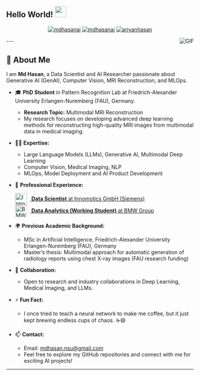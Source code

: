 ## Hello World! <img src="https://raw.githubusercontent.com/iampavangandhi/iampavangandhi/master/gifs/Hi.gif" width="30px">

<p align="center">
<a href="https://www.linkedin.com/in/mdhasanai/" target="blank"><img align="center" src="https://img.shields.io/badge/-LinkedIn-039BE5?style=for-the-badge&logo=Linkedin&logoColor=white&link=https://www.linkedin.com/in/mdhasanai/" alt="mdhasanai"/></a>
<a href="https://twitter.com/mdhasanai" target="blank"><img align="center" src="https://img.shields.io/badge/-Twitter-A7C0FF?style=for-the-badge&logo=Twitter&logoColor=white&link=https://twitter.com/mdhasanai" alt="mdhasanai"/></a>
<a href="https://medium.com/@ariyanhasan" target="blank"><img align="center" src="https://img.shields.io/badge/-medium-7CB342?style=for-the-badge&labelColor=7CB342&logo=Medium&link=https://medium.com/@ariyanhasan" alt="ariyanhasan"/></a>
</p>

<img align="right" alt="GIF" src="https://media.giphy.com/media/13HgwGsXF0aiGY/giphy.gif" />
---

## 👋 About Me

I am **Md Hasan**, a Data Scientist and AI Researcher passionate about Generative AI (GenAI), Computer Vision, MRI Reconstruction, and MLOps.

- 🎓 **PhD Student** in Pattern Recognition Lab at Friedrich-Alexander University Erlangen-Nuremberg (FAU), Germany.
    - **Research Topic:** Multimodal MRI Reconstruction
    - My research focuses on developing advanced deep learning methods for reconstructing high-quality MRI images from multimodal data in medical imaging.

- 🧑‍💻 **Expertise:**
    - Large Language Models (LLMs), Generative AI, Multimodal Deep Learning
    - Computer Vision, Medical Imaging, NLP
    - MLOps, Model Deployment and AI Product Development

- 💼 **Professional Experience:**
    <p>
      <a href="https://www.innomotics.com/" target="_blank">
        <img src="https://encrypted-tbn0.gstatic.com/images?q=tbn:ANd9GcTvh0G0rKcbevEV9TfsUI21Ja1kzqgV0r7-KQ&s" alt="Innomotics/Siemens Logo" height="32" style="vertical-align:middle; margin-right:8px;"/>
        <b>Data Scientist</b> at Innomotics GmbH (Siemens)
      </a>
      <br/>
      <a href="https://www.bmwgroup.com/" target="_blank">
        <img src="https://upload.wikimedia.org/wikipedia/commons/4/44/BMW.svg" alt="BMW Group Logo" height="32" style="vertical-align:middle; margin-right:8px;"/>
        <b>Data Analytics (Working Student)</b> at BMW Group
      </a>
    </p>

- 🌍 **Previous Academic Background:**
    - MSc in Artificial Intelligence, Friedrich-Alexander University Erlangen-Nuremberg (FAU), Germany
    - Master’s thesis: Multimodal approach for automatic generation of radiology reports using chest X-ray images (FAU research funding)

- 🤝 **Collaboration:**
    - Open to research and industry collaborations in Deep Learning, Medical Imaging, and LLMs.

- ⚡ **Fun Fact:**
    - I once tried to teach a neural network to make me coffee, but it just kept brewing endless cups of chaos. ☕😄

- 📫 **Contact:**
    - Email: mdhasan.nsu@gmail.com
    - Feel free to explore my GitHub repositories and connect with me for exciting AI projects!

---

<!-- ## 📊 GitHub Stats

<p align="center">
  <img src="https://github-readme-stats.vercel.app/api?username=mdhasanai&show_icons=true&theme=radical" alt="mdhasanai's GitHub stats" width="48%"/>
  <img src="https://github-readme-streak-stats.herokuapp.com/?user=mdhasanai&theme=radical" alt="mdhasanai's GitHub streak" width="48%"/>
</p>

<p align="center">
  <img src="https://github-readme-activity-graph.cyclic.app/graph?username=mdhasanai&theme=radical" alt="mdhasanai's Contribution Graph"/>
</p> -->

